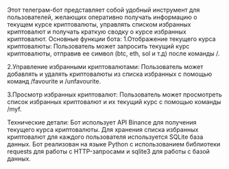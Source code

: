 Этот телеграм-бот представляет собой удобный инструмент для пользователей, желающих оперативно получать информацию о текущем курсе криптовалюты, управлять списком избранных криптовалют и получать краткую сводку о курсе избранных криптовалют.
Основные функции бота:
1.Отображение текущего курса криптовалюты: Пользователь может запросить текущий курс криптовалюты, отправив ее символ (btc, eth, sol и т.д) после команды /.

2.Управление избранными криптовалютами: Пользователь может добавлять и удалять криптовалюты из списка избранных с помощью команд /favourite и /unfavourite.

3.Просмотр избранных криптовалют: Пользователь может просмотреть список избранных криптовалют и их текущий курс с помощью команды /myf.

Технические детали:
Бот использует API Binance для получения текущего курса криптовалюты.
Для хранения списка избранных криптовалют для каждого пользователя используется SQLite база данных.
Бот реализован на языке Python с использованием библиотеки requests для работы с HTTP-запросами и sqlite3 для работы с базой данных.
